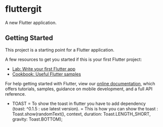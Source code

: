 # fluttergit

A new Flutter application.

## Getting Started

This project is a starting point for a Flutter application.

A few resources to get you started if this is your first Flutter project:

- [Lab: Write your first Flutter app](https://flutter.dev/docs/get-started/codelab)
- [Cookbook: Useful Flutter samples](https://flutter.dev/docs/cookbook)

For help getting started with Flutter, view our
[online documentation](https://flutter.dev/docs), which offers tutorials,
samples, guidance on mobile development, and a full API reference.


- TOAST
= To show the toast in flutter you have to add dependency (toast: ^0.1.5 : use latest version).
= This is how you can show the toast : Toast.show(randomText(), context,  duration: Toast.LENGTH_SHORT, gravity: Toast.BOTTOM);

